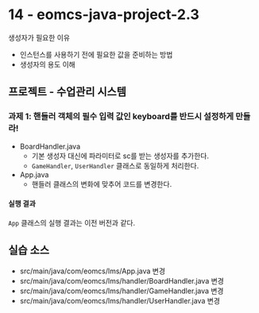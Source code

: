 # 14 - eomcs-java-project-2.3

생성자가 필요한 이유

- 인스턴스를 사용하기 전에 필요한 값을 준비하는 방법
- 생성자의 용도 이해

## 프로젝트 - 수업관리 시스템  

### 과제 1: 핸들러 객체의 필수 입력 값인 keyboard를 반드시 설정하게 만들라!

- BoardHandler.java
    - 기본 생성자 대신에 파라미터로 sc를 받는 생성자를 추가한다.
    - `GameHandler`, `UserHandler` 클래스로 동일하게 처리한다.
- App.java 
    - 핸들러 클래스의 변화에 맞추어 코드를 변경한다.

#### 실행 결과

`App` 클래스의 실행 결과는 이전 버전과 같다.

## 실습 소스

- src/main/java/com/eomcs/lms/App.java 변경
- src/main/java/com/eomcs/lms/handler/BoardHandler.java 변경
- src/main/java/com/eomcs/lms/handler/GameHandler.java 변경
- src/main/java/com/eomcs/lms/handler/UserHandler.java 변경